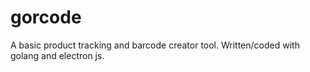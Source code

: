 # gorcode
A basic product tracking and barcode creator tool. Written/coded with golang and electron js.
